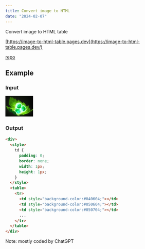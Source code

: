 ```yaml
---
title: Convert image to HTML
date: "2024-02-07"
---
```


Convert image to HTML table

[https://image-to-html-table.pages.dev](https://image-to-html-table.pages.dev/)

[repo](https://github.com/minho42/image-to-html-table)

## Example

### Input

![tango](./tango.png)

### Output

```html
<div>
  <style>
    td {
      padding: 0;
      border: none;
      width: 1px;
      height: 1px;
    }
  </style>
  <table>
    <tr>
      <td style="background-color:#040604;"></td>
      <td style="background-color:#050604;"></td>
      <td style="background-color:#050704;"></td>
      ...
    </tr>
  </table>
</div>
```

Note: mostly coded by ChatGPT
